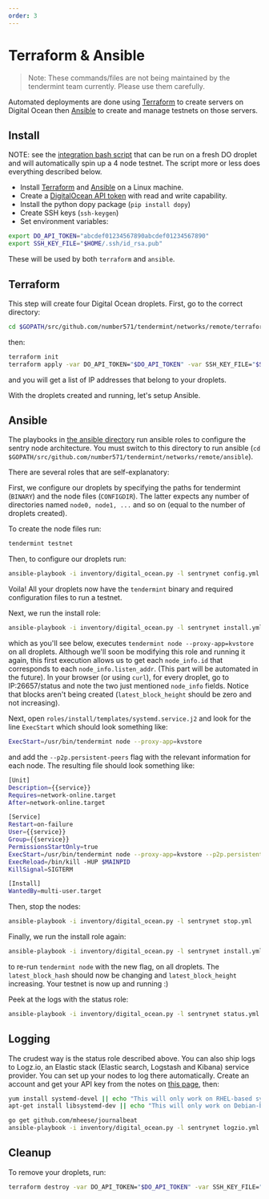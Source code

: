 ```yaml
---
order: 3
---
```


# Terraform & Ansible

> Note: These commands/files are not being maintained by the tendermint team currently. Please use them carefully.

Automated deployments are done using
[Terraform](https://www.terraform.io/) to create servers on Digital
Ocean then [Ansible](http://www.ansible.com/) to create and manage
testnets on those servers.

## Install

NOTE: see the [integration bash
script](https://github.com/number571/tendermint/blob/master/networks/remote/integration.sh)
that can be run on a fresh DO droplet and will automatically spin up a 4
node testnet. The script more or less does everything described below.

- Install [Terraform](https://www.terraform.io/downloads.html) and
  [Ansible](http://docs.ansible.com/ansible/latest/installation_guide/intro_installation.html)
  on a Linux machine.
- Create a [DigitalOcean API
  token](https://cloud.digitalocean.com/settings/api/tokens) with read
  and write capability.
- Install the python dopy package (`pip install dopy`)
- Create SSH keys (`ssh-keygen`)
- Set environment variables:

```sh
export DO_API_TOKEN="abcdef01234567890abcdef01234567890"
export SSH_KEY_FILE="$HOME/.ssh/id_rsa.pub"
```

These will be used by both `terraform` and `ansible`.

## Terraform

This step will create four Digital Ocean droplets. First, go to the
correct directory:

```sh
cd $GOPATH/src/github.com/number571/tendermint/networks/remote/terraform
```

then:

```sh
terraform init
terraform apply -var DO_API_TOKEN="$DO_API_TOKEN" -var SSH_KEY_FILE="$SSH_KEY_FILE"
```

and you will get a list of IP addresses that belong to your droplets.

With the droplets created and running, let's setup Ansible.

## Ansible

The playbooks in [the ansible
directory](https://github.com/number571/tendermint/tree/master/networks/remote/ansible)
run ansible roles to configure the sentry node architecture. You must
switch to this directory to run ansible
(`cd $GOPATH/src/github.com/number571/tendermint/networks/remote/ansible`).

There are several roles that are self-explanatory:

First, we configure our droplets by specifying the paths for tendermint
(`BINARY`) and the node files (`CONFIGDIR`). The latter expects any
number of directories named `node0, node1, ...` and so on (equal to the
number of droplets created).

To create the node files run:

```sh
tendermint testnet
```

Then, to configure our droplets run:

```sh
ansible-playbook -i inventory/digital_ocean.py -l sentrynet config.yml -e BINARY=$GOPATH/src/github.com/number571/tendermint/build/tendermint -e CONFIGDIR=$GOPATH/src/github.com/number571/tendermint/networks/remote/ansible/mytestnet
```

Voila! All your droplets now have the `tendermint` binary and required
configuration files to run a testnet.

Next, we run the install role:

```sh
ansible-playbook -i inventory/digital_ocean.py -l sentrynet install.yml
```

which as you'll see below, executes
`tendermint node --proxy-app=kvstore` on all droplets. Although we'll
soon be modifying this role and running it again, this first execution
allows us to get each `node_info.id` that corresponds to each
`node_info.listen_addr`. (This part will be automated in the future). In
your browser (or using `curl`), for every droplet, go to IP:26657/status
and note the two just mentioned `node_info` fields. Notice that blocks
aren't being created (`latest_block_height` should be zero and not
increasing).

Next, open `roles/install/templates/systemd.service.j2` and look for the
line `ExecStart` which should look something like:

```sh
ExecStart=/usr/bin/tendermint node --proxy-app=kvstore
```

and add the `--p2p.persistent-peers` flag with the relevant information
for each node. The resulting file should look something like:

```sh
[Unit]
Description={{service}}
Requires=network-online.target
After=network-online.target

[Service]
Restart=on-failure
User={{service}}
Group={{service}}
PermissionsStartOnly=true
ExecStart=/usr/bin/tendermint node --proxy-app=kvstore --p2p.persistent-peers=167b80242c300bf0ccfb3ced3dec60dc2a81776e@165.227.41.206:26656,3c7a5920811550c04bf7a0b2f1e02ab52317b5e6@165.227.43.146:26656,303a1a4312c30525c99ba66522dd81cca56a361a@159.89.115.32:26656,b686c2a7f4b1b46dca96af3a0f31a6a7beae0be4@159.89.119.125:26656
ExecReload=/bin/kill -HUP $MAINPID
KillSignal=SIGTERM

[Install]
WantedBy=multi-user.target
```

Then, stop the nodes:

```sh
ansible-playbook -i inventory/digital_ocean.py -l sentrynet stop.yml
```

Finally, we run the install role again:

```sh
ansible-playbook -i inventory/digital_ocean.py -l sentrynet install.yml
```

to re-run `tendermint node` with the new flag, on all droplets. The
`latest_block_hash` should now be changing and `latest_block_height`
increasing. Your testnet is now up and running :)

Peek at the logs with the status role:

```sh
ansible-playbook -i inventory/digital_ocean.py -l sentrynet status.yml
```

## Logging

The crudest way is the status role described above. You can also ship
logs to Logz.io, an Elastic stack (Elastic search, Logstash and Kibana)
service provider. You can set up your nodes to log there automatically.
Create an account and get your API key from the notes on [this
page](https://app.logz.io/#/dashboard/data-sources/Filebeat), then:

```sh
yum install systemd-devel || echo "This will only work on RHEL-based systems."
apt-get install libsystemd-dev || echo "This will only work on Debian-based systems."

go get github.com/mheese/journalbeat
ansible-playbook -i inventory/digital_ocean.py -l sentrynet logzio.yml -e LOGZIO_TOKEN=ABCDEFGHIJKLMNOPQRSTUVWXYZ012345
```

## Cleanup

To remove your droplets, run:

```sh
terraform destroy -var DO_API_TOKEN="$DO_API_TOKEN" -var SSH_KEY_FILE="$SSH_KEY_FILE"
```
